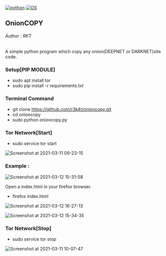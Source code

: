 [![python](https://img.shields.io/badge/Program-Python-brightgreen.svg)](https://www.python.org/downloads/release/python/)
[![OS](https://img.shields.io/badge/Tested%20On-Linux-purple.svg)](https://en.wikipedia.org/wiki/Linux)

<h2> OnionCOPY </h2>

<h6> Author : RKT </h6>

A simple python program which copy any onion(DEEPNET or DARKNET)site code.

### Setup[PIP MODULE] ### 

+ sudo apt install tor
+ sudo pip install -r requirements.txt

### Terminal Command ###

+ git clone https://github.com/r3k4t/onioncopy.git
+ cd onioncopy
+ sudo python onioncopy.py

### Tor Network[Start] ###

+ sudo service tor start

![Screenshot at 2021-03-11 09-23-15](https://user-images.githubusercontent.com/69615463/110735201-7e6e8200-8253-11eb-8299-831674114143.png)

### Example : ###

![Screenshot at 2021-03-12 15-31-58](https://user-images.githubusercontent.com/69615463/110957119-858db100-8375-11eb-8416-6d9e98701dbf.png)

Open a index.html in your firefox browser.

+ firefox index.html

![Screenshot at 2021-03-12 16-27-13](https://user-images.githubusercontent.com/69615463/110957371-bec62100-8375-11eb-8469-91a7639b9d2b.png)

![Screenshot at 2021-03-12 15-34-35](https://user-images.githubusercontent.com/69615463/110957594-f1701980-8375-11eb-8fc7-4423081ecdc6.png)

### Tor Network[Stop] ###

+ sudo service tor stop

![Screenshot at 2021-03-11 10-07-47](https://user-images.githubusercontent.com/69615463/110735226-934b1580-8253-11eb-96be-bf205f90c395.png)

